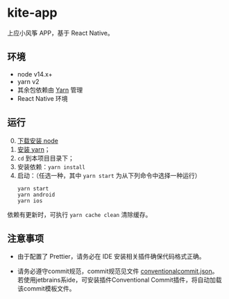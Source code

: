# kite-app

上应小风筝 APP，基于 React Native。

## 环境

- node v14.x+
- yarn v2
- 其余包依赖由 [Yarn](https://yarnpkg.com/) 管理
- React Native 环境

## 运行

0. [下载安装 node](https://nodejs.org/zh-cn/download/)
1. [安装 yarn](https://yarnpkg.com/getting-started/install)；
2. `cd` 到本项目目录下；
3. 安装依赖：`yarn install`
4. 启动：（任选一种，其中 `yarn start` 为从下列命令中选择一种运行）
   ``` shell
   yarn start
   yarn android
   yarn ios
   ```

依赖有更新时，可执行 `yarn cache clean` 清除缓存。

## 注意事项

+ 由于配置了 Prettier，请务必在 IDE 安装相关插件确保代码格式正确。

+ 请务必遵守commit规范，commit规范见文件 [conventionalcommit.json](conventionalcommit.json)。
若使用jetbrains系ide，可安装插件Conventional Commit插件，将自动加载该commit模板文件。
